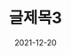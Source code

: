 ---
title:  "글제목3"
# excerpt: "서브제목"

categories:
  - android-concept
tags:
  - [종무니, 예뻐요, 사랑해요]

toc: true
toc_sticky: true
 
date: 2021-12-20
last_modified_at: 2021-12-20
---